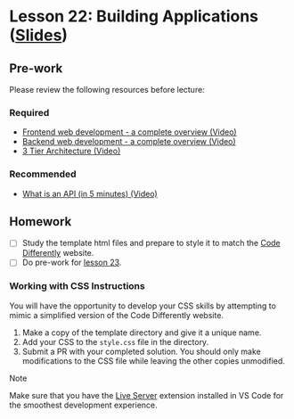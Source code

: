 # Lesson 22: Building Applications ([Slides](../slides/#lesson_22))

## Pre-work

Please review the following resources before lecture:

### Required
* [Frontend web development - a complete overview (Video)](https://www.youtube.com/watch?v=WG5ikvJ2TKA)
* [Backend web development - a complete overview (Video)](https://www.youtube.com/watch?v=XBu54nfzxAQ)
* [3 Tier Architecture (Video)](https://www.youtube.com/watch?v=THPg8Hz2zZo)

### Recommended
* [What is an API (in 5 minutes) (Video)](https://www.youtube.com/watch?v=ByGJQzlzxQg)

## Homework

- [ ] Study the template html files and prepare to style it to match the [Code Differently](https://codedifferently.com) website.
- [ ] Do pre-work for [lesson 23](/lesson_23/).

### Working with CSS Instructions

You will have the opportunity to develop your CSS skills by attempting to mimic a simplified version of the Code Differently website.

1. Make a copy of the template directory and give it a unique name.
2. Add your CSS to the `style.css` file in the directory.
3. Submit a PR with your completed solution. You should only make modifications to the CSS file while leaving the other copies unmodified.

> [!NOTE]
> Make sure that you have the [Live Server](vscode:extension/ritwickdey.LiveServer) extension installed in VS Code for the smoothest development experience.